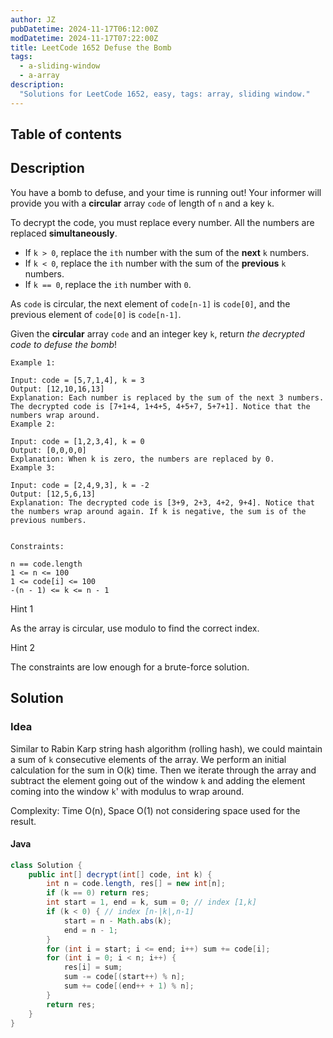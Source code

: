 ```yaml
---
author: JZ
pubDatetime: 2024-11-17T06:12:00Z
modDatetime: 2024-11-17T07:22:00Z
title: LeetCode 1652 Defuse the Bomb
tags:
  - a-sliding-window
  - a-array
description:
  "Solutions for LeetCode 1652, easy, tags: array, sliding window."
---
```


## Table of contents

## Description

You have a bomb to defuse, and your time is running out! Your informer will provide you with a **circular** array `code` of length of `n` and a key `k`.

To decrypt the code, you must replace every number. All the numbers are replaced **simultaneously**.

-   If `k > 0`, replace the `ith` number with the sum of the **next** `k` numbers.
-   If `k < 0`, replace the `ith` number with the sum of the **previous** `k` numbers.
-   If `k == 0`, replace the `ith` number with `0`.

As `code` is circular, the next element of `code[n-1]` is `code[0]`, and the previous element of `code[0]` is `code[n-1]`.

Given the **circular** array `code` and an integer key `k`, return _the decrypted code to defuse the bomb_!

```
Example 1:

Input: code = [5,7,1,4], k = 3
Output: [12,10,16,13]
Explanation: Each number is replaced by the sum of the next 3 numbers. The decrypted code is [7+1+4, 1+4+5, 4+5+7, 5+7+1]. Notice that the numbers wrap around.
Example 2:

Input: code = [1,2,3,4], k = 0
Output: [0,0,0,0]
Explanation: When k is zero, the numbers are replaced by 0.
Example 3:

Input: code = [2,4,9,3], k = -2
Output: [12,5,6,13]
Explanation: The decrypted code is [3+9, 2+3, 4+2, 9+4]. Notice that the numbers wrap around again. If k is negative, the sum is of the previous numbers.


Constraints:

n == code.length
1 <= n <= 100
1 <= code[i] <= 100
-(n - 1) <= k <= n - 1
```

Hint 1

As the array is circular, use modulo to find the correct index.

Hint 2

The constraints are low enough for a brute-force solution.

## Solution

### Idea

Similar to Rabin Karp string hash algorithm (rolling hash), we could maintain a sum of `k` consecutive elements of the array.
We perform an initial calculation for the sum in O(k) time.
Then we iterate through the array and subtract the element going out of the window `k` and adding the element coming into the window `k`' with modulus to wrap around.

Complexity: Time O(n), Space O(1) not considering space used for the result.

#### Java

```java
class Solution {
    public int[] decrypt(int[] code, int k) {
        int n = code.length, res[] = new int[n];
        if (k == 0) return res;
        int start = 1, end = k, sum = 0; // index [1,k]
        if (k < 0) { // index [n-|k|,n-1]
            start = n - Math.abs(k);
            end = n - 1;
        }
        for (int i = start; i <= end; i++) sum += code[i];
        for (int i = 0; i < n; i++) {
            res[i] = sum;
            sum -= code[(start++) % n];
            sum += code[(end++ + 1) % n];
        }
        return res;
    }
}
```
